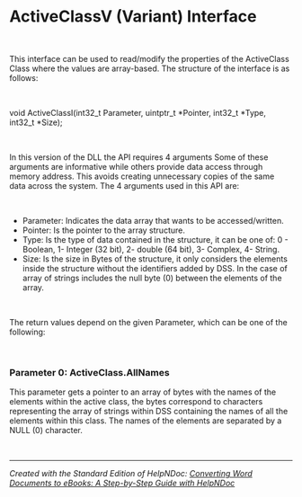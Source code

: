 # ActiveClassV (Variant) Interface

&nbsp;

This interface can be used to read/modify the properties of the ActiveClass Class where the values are array-based. The structure of the interface is as follows:

&nbsp;

void ActiveClassI(int32\_t Parameter, uintptr\_t \*Pointer, int32\_t \*Type, int32\_t \*Size);

&nbsp;

In this version of the DLL the API requires 4 arguments Some of these arguments are informative while others provide data access through memory address. This avoids creating unnecessary copies of the same data across the system. The 4 arguments used in this API are:

&nbsp;

* Parameter: Indicates the data array that wants to be accessed/written.
* Pointer: Is the pointer to the array structure.
* Type: Is the type of data contained in the structure, it can be one of: 0 - Boolean, 1- Integer (32 bit), 2- double (64 bit), 3- Complex, 4- String.
* Size: Is the size in Bytes of the structure, it only considers the elements inside the structure without the identifiers added by DSS. In the case of array of strings includes the null byte (0) between the elements of the array. 

&nbsp;

The return values depend on the given Parameter, which can be one of the following:

&nbsp;

### Parameter 0: ActiveClass.AllNames

This parameter gets a pointer to an array of bytes with the names of the elements within the active class, the bytes correspond to characters representing the array of strings within DSS containing the names of all the elements within this class. The names of the elements are separated by a NULL (0) character.

&nbsp;


***
_Created with the Standard Edition of HelpNDoc: [Converting Word Documents to eBooks: A Step-by-Step Guide with HelpNDoc](<https://www.helpndoc.com/step-by-step-guides/how-to-convert-a-word-docx-file-to-an-epub-or-kindle-ebook/>)_
